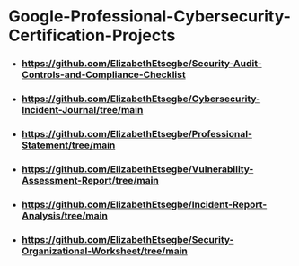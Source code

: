# Google-Professional-Cybersecurity-Certification-Projects

- ### https://github.com/ElizabethEtsegbe/Security-Audit-Controls-and-Compliance-Checklist

- ### https://github.com/ElizabethEtsegbe/Cybersecurity-Incident-Journal/tree/main

- ### https://github.com/ElizabethEtsegbe/Professional-Statement/tree/main

- ### https://github.com/ElizabethEtsegbe/Vulnerability-Assessment-Report/tree/main

- ### https://github.com/ElizabethEtsegbe/Incident-Report-Analysis/tree/main

- ### https://github.com/ElizabethEtsegbe/Security-Organizational-Worksheet/tree/main
